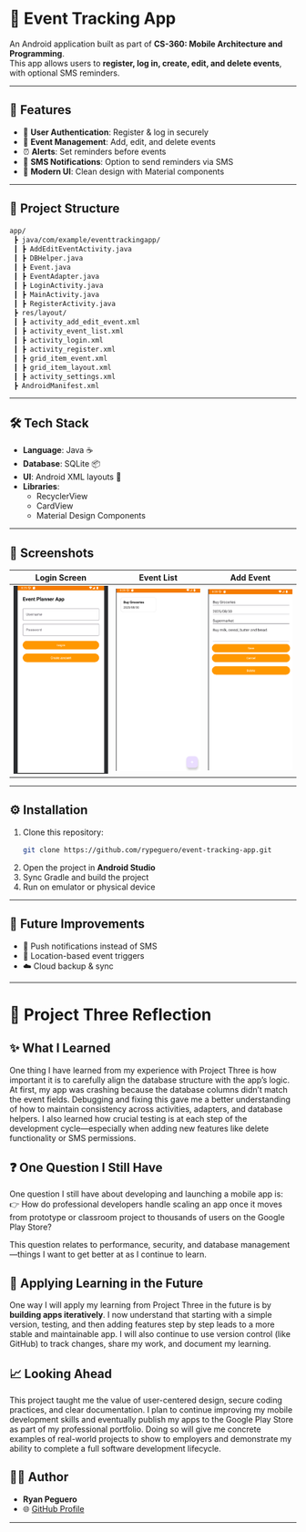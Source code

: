 # 📅 Event Tracking App

An Android application built as part of **CS-360: Mobile Architecture and Programming**.  
This app allows users to **register, log in, create, edit, and delete events**, with optional SMS reminders.

---

## 🚀 Features

- 👤 **User Authentication**: Register & log in securely  
- 📝 **Event Management**: Add, edit, and delete events  
- ⏰ **Alerts**: Set reminders before events  
- 💬 **SMS Notifications**: Option to send reminders via SMS  
- 🎨 **Modern UI**: Clean design with Material components  

---

## 📂 Project Structure

```
app/
 ┣ java/com/example/eventtrackingapp/
 ┃ ┣ AddEditEventActivity.java
 ┃ ┣ DBHelper.java
 ┃ ┣ Event.java
 ┃ ┣ EventAdapter.java
 ┃ ┣ LoginActivity.java
 ┃ ┣ MainActivity.java
 ┃ ┣ RegisterActivity.java
 ┣ res/layout/
 ┃ ┣ activity_add_edit_event.xml
 ┃ ┣ activity_event_list.xml
 ┃ ┣ activity_login.xml
 ┃ ┣ activity_register.xml
 ┃ ┣ grid_item_event.xml
 ┃ ┣ grid_item_layout.xml
 ┃ ┣ activity_settings.xml
 ┣ AndroidManifest.xml
```

---

## 🛠️ Tech Stack

- **Language**: Java ☕  
- **Database**: SQLite 📦  
- **UI**: Android XML layouts 🎨  
- **Libraries**:  
  - RecyclerView  
  - CardView  
  - Material Design Components  

---

## 📸 Screenshots

| Login Screen | Event List | Add Event |
|--------------|------------|-----------|
| ![Login](/EventtrackingappScreenshots/login.png) | ![Events](/EventtrackingappScreenshots/eventlist.png) | ![Add](/EventtrackingappScreenshots/editevent.png) |

---

## ⚙️ Installation

1. Clone this repository:
   ```bash
   git clone https://github.com/rypeguero/event-tracking-app.git
   ```
2. Open the project in **Android Studio**  
3. Sync Gradle and build the project  
4. Run on emulator or physical device  

---

## 🚧 Future Improvements

- 🔔 Push notifications instead of SMS  
- 📍 Location-based event triggers  
- ☁️ Cloud backup & sync  

---
# 📱 Project Three Reflection

## ✨ What I Learned
One thing I have learned from my experience with Project Three is how important it is to carefully align the database structure with the app’s logic. At first, my app was crashing because the database columns didn’t match the event fields. Debugging and fixing this gave me a better understanding of how to maintain consistency across activities, adapters, and database helpers. I also learned how crucial testing is at each step of the development cycle—especially when adding new features like delete functionality or SMS permissions.

## ❓ One Question I Still Have
One question I still have about developing and launching a mobile app is:  
👉 How do professional developers handle scaling an app once it moves from prototype or classroom project to thousands of users on the Google Play Store?  

This question relates to performance, security, and database management—things I want to get better at as I continue to learn.

## 🚀 Applying Learning in the Future
One way I will apply my learning from Project Three in the future is by **building apps iteratively**. I now understand that starting with a simple version, testing, and then adding features step by step leads to a more stable and maintainable app. I will also continue to use version control (like GitHub) to track changes, share my work, and document my learning.

## 📈 Looking Ahead
This project taught me the value of user-centered design, secure coding practices, and clear documentation. I plan to continue improving my mobile development skills and eventually publish my apps to the Google Play Store as part of my professional portfolio. Doing so will give me concrete examples of real-world projects to show to employers and demonstrate my ability to complete a full software development lifecycle.


## 🧑‍💻 Author

- **Ryan Peguero**   
- 🌐 [GitHub Profile](https://github.com/rypeguero)

---
